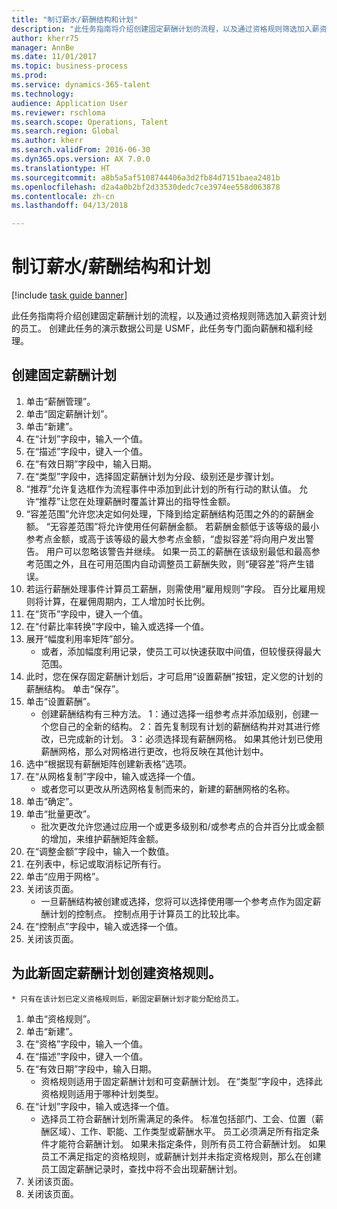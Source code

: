 ```yaml
--- 
title: "制订薪水/薪酬结构和计划"
description: "此任务指南将介绍创建固定薪酬计划的流程，以及通过资格规则筛选加入薪资计划的员工。"
author: kherr75
manager: AnnBe
ms.date: 11/01/2017
ms.topic: business-process
ms.prod: 
ms.service: dynamics-365-talent
ms.technology: 
audience: Application User
ms.reviewer: rschloma
ms.search.scope: Operations, Talent
ms.search.region: Global
ms.author: kherr
ms.search.validFrom: 2016-06-30
ms.dyn365.ops.version: AX 7.0.0
ms.translationtype: HT
ms.sourcegitcommit: a8b5a5af5108744406a3d2fb84d7151baea2481b
ms.openlocfilehash: d2a4a0b2bf2d33530dedc7ce3974ee558d063878
ms.contentlocale: zh-cn
ms.lasthandoff: 04/13/2018

---
```

# <a name="develop-salarycompensation-structure-and-plans"></a>制订薪水/薪酬结构和计划

[!include [task guide banner](../../includes/task-guide-banner.md)]

此任务指南将介绍创建固定薪酬计划的流程，以及通过资格规则筛选加入薪资计划的员工。 创建此任务的演示数据公司是 USMF，此任务专门面向薪酬和福利经理。


## <a name="create-fixed-compensation-plan"></a>创建固定薪酬计划
1. 单击“薪酬管理”。
2. 单击“固定薪酬计划”。
3. 单击“新建”。
4. 在“计划”字段中，输入一个值。
5. 在“描述”字段中，键入一个值。
6. 在“有效日期”字段中，输入日期。
7. 在“类型”字段中，选择固定薪酬计划为分段、级别还是步骤计划。
8. “推荐”允许复选框作为流程事件中添加到此计划的所有行动的默认值。  允许“推荐”让您在处理薪酬时覆盖计算出的指导性金额。
9. “容差范围”允许您决定如何处理，下降到给定薪酬结构范围之外的的薪酬金额。   “无容差范围”将允许使用任何薪酬金额。  若薪酬金额低于该等级的最小参考点金额，或高于该等级的最大参考点金额，“虚拟容差”将向用户发出警告。 用户可以忽略该警告并继续。  如果一员工的薪酬在该级别最低和最高参考范围之外，且在可用范围内自动调整员工薪酬失败，则“硬容差”将产生错误。
10. 若运行薪酬处理事件计算员工薪酬，则需使用“雇用规则”字段。   百分比雇用规则将计算，在雇佣周期内，工人增加时长比例。
11. 在“货币”字段中，键入一个值。
12. 在“付薪比率转换”字段中，输入或选择一个值。
13. 展开“幅度利用率矩阵”部分。
    * 或者，添加幅度利用记录，使员工可以快速获取中间值，但较慢获得最大范围。  
14. 此时，您在保存固定薪酬计划后，才可启用“设置薪酬”按钮，定义您的计划的薪酬结构。  单击“保存”。
15. 单击“设置薪酬”。
    * 创建薪酬结构有三种方法。 1：通过选择一组参考点并添加级别，创建一个您自己的全新的结构。 2：首先复制现有计划的薪酬结构并对其进行修改，已完成新的计划。 3：必须选择现有薪酬网格。 如果其他计划已使用薪酬网格，那么对网格进行更改，也将反映在其他计划中。  
16. 选中“根据现有薪酬矩阵创建新表格”选项。
17. 在“从网格复制”字段中，输入或选择一个值。
    * 或者您可以更改从所选网格复制而来的，新建的薪酬网格的名称。  
18. 单击“确定”。
19. 单击“批量更改”。
    * 批次更改允许您通过应用一个或更多级别和/或参考点的合并百分比或金额的增加，来维护薪酬矩阵金额。  
20. 在“调整金额”字段中，输入一个数值。
21. 在列表中，标记或取消标记所有行。
22. 单击“应用于网格”。
23. 关闭该页面。
    * 一旦薪酬结构被创建或选择，您将可以选择使用哪一个参考点作为固定薪酬计划的控制点。  控制点用于计算员工的比较比率。  
24. 在“控制点”字段中，输入或选择一个值。
25. 关闭该页面。

## <a name="create-an-eligibility-rule-for-the-new-fixed-compensation-plan"></a>为此新固定薪酬计划创建资格规则。
    * 只有在该计划已定义资格规则后，新固定薪酬计划才能分配给员工。  
1. 单击“资格规则”。
2. 单击“新建”。
3. 在“资格”字段中，输入一个值。
4. 在“描述”字段中，键入一个值。
5. 在“有效日期”字段中，输入日期。
    * 资格规则适用于固定薪酬计划和可变薪酬计划。  在“类型”字段中，选择此资格规则适用于哪种计划类型。  
6. 在“计划”字段中，输入或选择一个值。
    * 选择员工符合薪酬计划所需满足的条件。 标准包括部门、工会、位置（薪酬区域）、工作、职能、工作类型或薪酬水平。 员工必须满足所有指定条件才能符合薪酬计划。 如果未指定条件，则所有员工符合薪酬计划。 如果员工不满足指定的资格规则，或薪酬计划并未指定资格规则，那么在创建员工固定薪酬记录时，查找中将不会出现薪酬计划。  
7. 关闭该页面。
8. 关闭该页面。


